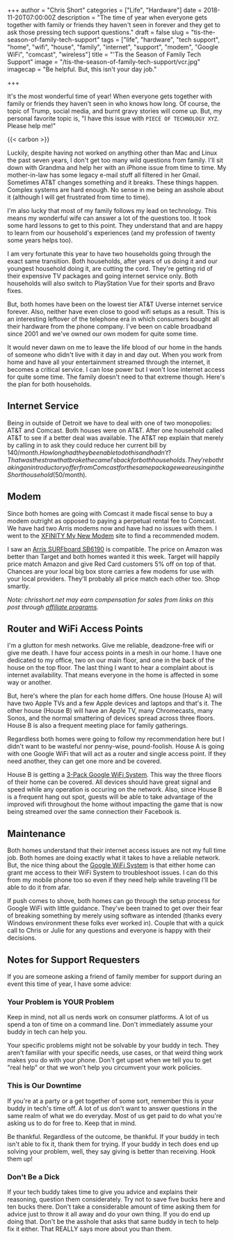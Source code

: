+++
author = "Chris Short"
categories = ["Life", "Hardware"]
date = 2018-11-20T07:00:00Z
description = "The time of year when everyone gets together with family or friends they haven't seen in forever and they get to ask those pressing tech support questions."
draft = false
slug = "tis-the-season-of-family-tech-support"
tags = ["life", "hardware", "tech support", "home", "wifi", "house", "family", "internet", "support", "modem", "Google WiFi", "comcast", "wireless"]
title = "'Tis the Season of Family Tech Support"
image = "/tis-the-season-of-family-tech-support/vcr.jpg"
imagecap = "Be helpful. But, this isn't your day job."

+++

It's the most wonderful time of year! When everyone gets together with family or friends they haven't seen in who knows how long. Of course, the topic of Trump, social media, and burnt gravy stories will come up. But, my personal favorite topic is, "I have this issue with `PIECE OF TECHNOLOGY XYZ`. Please help me!"

{{< carbon >}}

Luckily, despite having not worked on anything other than Mac and Linux the past seven years, I don't get too many wild questions from family. I'll sit down with Grandma and help her with an iPhone issue from time to time. My mother-in-law has some legacy e-mail stuff all filtered in her Gmail. Sometimes AT&T changes something and it breaks. These things happen. Complex systems are hard enough. No sense in me being an asshole about it (although I will get frustrated from time to time).



I'm also lucky that most of my family follows my lead on technology. This means my wonderful wife can answer a lot of the questions too. It took some hard lessons to get to this point. They understand that and are happy to learn from our household's experiences (and my profession of twenty some years helps too).

I am very fortunate this year to have two households going through the exact same transition. Both households, after years of us doing it and our youngest household doing it, are cutting the cord. They're getting rid of their expensive TV packages and going internet service only. Both households will also switch to PlayStation Vue for their sports and Bravo fixes.

But, both homes have been on the lowest tier AT&T Uverse internet service forever. Also, neither have even close to good wifi setups as a result. This is an interesting leftover of the telephone era in which consumers bought all their hardware from the phone company. I've been on cable broadband since 2001 and we've owned our own modem for quite some time.

It would never dawn on me to leave the life blood of our home in the hands of someone who didn't live with it day in and day out. When you work from home and have all your entertainment streamed through the internet, it becomes a critical service. I can lose power but I won't lose internet access for quite some time. The family doesn't need to that extreme though. Here's the plan for both households.

## Internet Service

Being in outside of Detroit we have to deal with one of two monopolies: AT&T and Comcast. Both houses were on AT&T. After one household called AT&T to see if a better deal was available. The AT&T rep explain that merely by calling in to ask they could reduce her current bill by $140/month. How long had they been able to do this and hadn't? That was the straw that broke the camel's back for both households. They're both taking an introductory offer from Comcast for the same package we are using in the Short household ($50/month).

## Modem

Since both homes are going with Comcast it made fiscal sense to buy a modem outright as opposed to paying a perpetual rental fee to Comcast. We have had two Arris modems now and have had no issues with them. I went to the [XFINITY My New Modem](http://mynewmodem.xfinity.com/) site to find a recommended modem.

I saw an [Arris SURFboard SB6190](https://amzn.to/2DOhzzt) is compatible. The price on Amazon was better than Target and both homes wanted it this week. Target will happily price match Amazon and give Red Card customers 5% off on top of that. Chances are your local big box store carries a few modems for use with your local providers. They'll probably all price match each other too. Shop smartly.

*Note: chrisshort.net may earn compensation for sales from links on this post through [affiliate programs](/terms/).*

## Router and WiFi Access Points

I'm a glutton for mesh networks. Give me reliable, deadzone-free wifi or give me death. I have four access points in a mesh in our home. I have one dedicated to my office, two on our main floor, and one in the back of the house on the top floor. The last thing I want to hear a complaint about is internet availability. That means everyone in the home is affected in some way or another.

But, here's where the plan for each home differs. One house (House A) will have two Apple TVs and a few Apple devices and laptops and that's it. The other house (House B) will have an Apple TV, many Chromecasts, many Sonos, and the normal smattering of devices spread across three floors. House B is also a frequent meeting place for family gatherings.

Regardless both homes were going to follow my recommendation here but I didn't want to be wasteful nor penny-wise, pound-foolish. House A is going with one Google WiFi that will act as a router and single access point. If they need another, they can get one more and be covered.

House B is getting a [3-Pack Google WiFi System](https://amzn.to/2BiODgI). This way the three floors of their home can be covered. All devices should have great signal and speed while any operation is occuring on the network. Also, since House B is a frequent hang out spot, guests will be able to take advantage of the improved wifi throughout the home without impacting the game that is now being streamed over the same connection their Facebook is.

## Maintenance

Both homes understand that their internet access issues are not my full time job. Both homes are doing exactly what it takes to have a reliable network. But, the nice thing about the [Google WiFi System](https://amzn.to/2BiODgI) is that either home can grant me access to their WiFi System to troubleshoot issues. I can do this from my mobile phone too so even if they need help while traveling I'll be able to do it from afar.

If push comes to shove, both homes can go through the setup process for Google WiFi with little guidance. They've been trained to get over their fear of breaking something by merely using software as intended (thanks every Windows environment these folks ever worked in). Couple that with a quick call to Chris or Julie for any questions and everyone is happy with their decisions.

## Notes for Support Requesters

If you are someone asking a friend of family member for support during an event this time of year, I have some advice:

### Your Problem is YOUR Problem

Keep in mind, not all us nerds work on consumer platforms. A lot of us spend a ton of time on a command line. Don't immediately assume your buddy in tech can help you.

Your specific problems might not be solvable by your buddy in tech. They aren't familiar with your specific needs, use cases, or that weird thing work makes you do with your phone. Don't get upset when we tell you to get "real help" or that we won't help you circumvent your work policies.

### This is Our Downtime

If you're at a party or a get together of some sort, remember this is your buddy in tech's time off. A lot of us don't want to answer questions in the same realm of what we do everyday. Most of us get paid to do what you're asking us to do for free to. Keep that in mind.

Be thankful. Regardless of the outcome, be thankful. If your buddy in tech isn't able to fix it, thank them for trying. If your buddy in tech does end up solving your problem, well, they say giving is better than receiving. Hook them up!

### Don't Be a Dick

If your tech buddy takes time to give you advice and explains their reasoning, question them considerately. Try not to save five bucks here and ten bucks there. Don't take a considerable amount of time asking them for advice just to throw it all away and do your own thing. If you do end up doing that. Don't be the asshole that asks that same buddy in tech to help fix it either. That REALLY says more about you than them.


